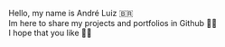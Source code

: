 Hello, my name is André Luiz 🇧🇷 <br>
Im here to share my projects and portfolios in Github 🐱‍🚀 <br>
I hope that you like 🐱‍💻

<!---
AndDev741/AndDev741 is a ✨ special ✨ repository because its `README.md` (this file) appears on your GitHub profile.
You can click the Preview link to take a look at your changes.
--->
